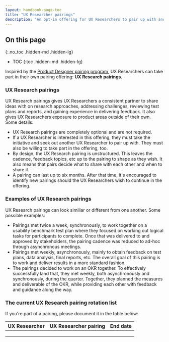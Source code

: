 ```yaml
---
layout: handbook-page-toc
title: "UX Researcher pairings"
description: "An opt-in offering for UX Researchers to pair up with another UX Researcher where they can provide and receive feedback from each other."
---
```


## On this page
{:.no_toc .hidden-md .hidden-lg}

- TOC
{:toc .hidden-md .hidden-lg}


Inspired by the [Product Designer pairing program](/handbook/product/ux/how-we-work/#pair-designing), UX Researchers can take part in their own pairing offering: **UX Research pairings**.

### UX Research pairings

UX Research pairings gives UX Researchers a consistent partner to share ideas with on research approaches, addressing challenges, reviewing test plans and reports, and gaining experience in delivering feedback. It also gives UX Researchers exposure to product areas outside of their own. Some details:

- UX Research pairings are completely optional and are not required.
- If a UX Researcher is interested in this offering, they must take the initiative and seek out another UX Researcher to pair up with. They must also be willing to take part in the offering, too.
- By design, the UX Research pairing is unstructured. This leaves the cadence, feedback topics, etc up to the pairing to shape as they wish. It also means that pairs decide what to share with each other and when to share it.
- A pairing can last up to six months. After that time, it's encouraged to identify new pairings should the UX Researchers wish to continue in the offering.

### Examples of UX Research pairings

UX Research pairings can look similiar or different from one another.  Some possible examples:
- Pairings met twice a week, synchronously, to work together on a usability benchmark test plan where they focused on working out logical tasks for participants to complete.  Once that was delivered to and approved by stakeholders, the pairing cadence was reduced to ad-hoc through asynchronous meetings.
- Pairings met weekly, asynchronously, mainly to obtain feedback on test plans, data analysis, final reports, etc. The overall goal of this pairing is to work and deliver results in a more standard fashion.
- The pairings decided to work on an OKR together.  To effectively successfully land that, they met weekly, both asynchronously and synchronously, during the quarter. Together, they planned the measures and deliverable of the OKR, while providing each other with feedback and guidance along the way.

### The current UX Research pairing rotation list

If you're part of a pairing, please document it in the table below:

| UX Researcher | UX Researcher pairing | End date |
|---------------|-----------------------|----------|
|               |                       |          |
|               |                       |          |
|               |                       |          |

 
